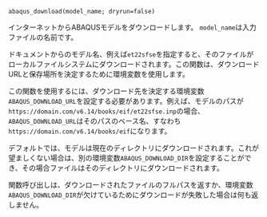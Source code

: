```
abaqus_download(model_name; dryrun=false)
```

インターネットからABAQUSモデルをダウンロードします。 `model_name`は入力ファイルの名前です。

ドキュメントからのモデル名、例えば`et22sfse`を指定すると、そのファイルがローカルファイルシステムにダウンロードされます。この関数は、ダウンロードURLと保存場所を決定するために環境変数を使用します。

この関数を使用するには、ダウンロード先を決定する環境変数`ABAQUS_DOWNLOAD_URL`を設定する必要があります。例えば、モデルのパスが`https://domain.com/v6.14/books/eif/et22sfse.inp`の場合、`ABAQUS_DOWNLOAD_URL`はそのパスのベース名、すなわち`https://domain.com/v6.14/books/eif`になります。

デフォルトでは、モデルは現在のディレクトリにダウンロードされます。これが望ましくない場合は、別の環境変数`ABAQUS_DOWNLOAD_DIR`を設定することができ、その場合ファイルはそのディレクトリにダウンロードされます。

関数呼び出しは、ダウンロードされたファイルのフルパスを返すか、環境変数`ABAQUS_DOWNLOAD_DIR`が欠けているためにダウンロードが失敗した場合は何も返しません。
